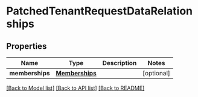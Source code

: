 # PatchedTenantRequestDataRelationships

## Properties
Name | Type | Description | Notes
------------ | ------------- | ------------- | -------------
**memberships** | [**Memberships**](Memberships.md) |  | [optional] 

[[Back to Model list]](../README.md#documentation-for-models) [[Back to API list]](../README.md#documentation-for-api-endpoints) [[Back to README]](../README.md)

